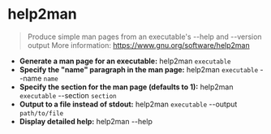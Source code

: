 # help2man
> Produce simple man pages from an executable's --help and --version output
> More information: <https://www.gnu.org/software/help2man>
- **Generate a man page for an executable:**
help2man `executable`
- **Specify the "name" paragraph in the man page:**
help2man `executable` --name `name`
- **Specify the section for the man page (defaults to 1):**
help2man `executable` --section `section`
- **Output to a file instead of stdout:**
help2man `executable` --output `path/to/file`
- **Display detailed help:**
help2man --help
